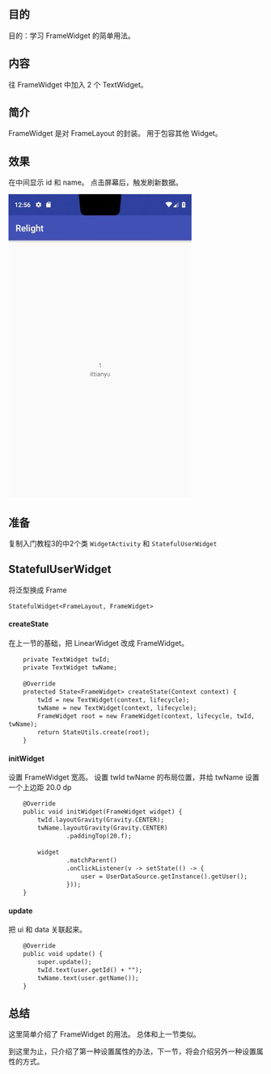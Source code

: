 

## 目的 ##
目的：学习 FrameWidget 的简单用法。

## 内容 ##
往 FrameWidget 中加入 2 个 TextWidget。

## 简介 ##
FrameWidget 是对 FrameLayout 的封装。 用于包容其他 Widget。

## 效果 ##
在中间显示 id 和 name。
点击屏幕后，触发刷新数据。

![](../../images/1_AndroidWidget.jpg)


## 准备 ##

复制入门教程3的中2个类 `WidgetActivity` 和 `StatefulUserWidget`

## StatefulUserWidget ##

将泛型换成 Frame
```
StatefulWidget<FrameLayout, FrameWidget>
```

#### createState ####

在上一节的基础，把 LinearWidget 改成 FrameWidget。

```
    private TextWidget twId;
    private TextWidget twName;

    @Override
    protected State<FrameWidget> createState(Context context) {
        twId = new TextWidget(context, lifecycle);
        twName = new TextWidget(context, lifecycle);
        FrameWidget root = new FrameWidget(context, lifecycle, twId, twName);
        return StateUtils.create(root);
    }
```

#### initWidget ####

设置 FrameWidget 宽高。
设置 twId twName 的布局位置，并给 twName 设置一个上边距 20.0 dp

```
    @Override
    public void initWidget(FrameWidget widget) {
        twId.layoutGravity(Gravity.CENTER);
        twName.layoutGravity(Gravity.CENTER)
                .paddingTop(20.f);

        widget
                .matchParent()
                .onClickListener(v -> setState(() -> {
                    user = UserDataSource.getInstance().getUser();
                }));
    }
```

#### update ####

把 ui 和 data 关联起来。

```
    @Override
    public void update() {
        super.update();
        twId.text(user.getId() + "");
        twName.text(user.getName());
    }
```

## 总结 ##

这里简单介绍了 FrameWidget 的用法。 总体和上一节类似。

到这里为止，只介绍了第一种设置属性的办法，下一节，将会介绍另外一种设置属性的方式。

